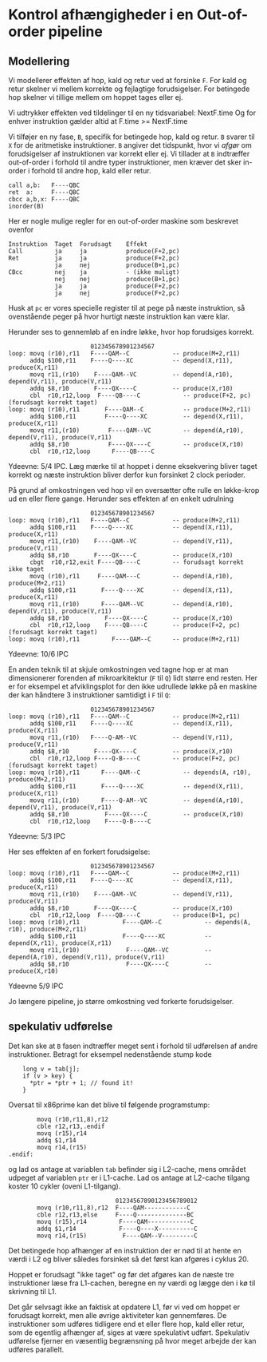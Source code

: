 # Kontrol afhængigheder i en Out-of-order pipeline

## Modellering

Vi modellerer effekten af hop, kald og retur ved at forsinke `F`.
For kald og retur skelner vi mellem korrekte og fejlagtige
forudsigelser. For betingede hop skelner vi tillige mellem om
hoppet tages eller ej.

Vi udtrykker effekten ved tildelinger til en ny tidsvariabel: NextF.time
Og for enhver instruktion gælder altid at F.time >= NextF.time

Vi tilføjer en ny fase, `B`, specifik for betingede hop, kald og retur.
`B` svarer til `X` for de aritmetiske instruktioner. `B` angiver det
tidspunkt, hvor vi *afgør* om forudsigelser af instruktionen var korrekt
eller ej. Vi tillader at `B` indtræffer out-of-order i forhold til andre 
typer instruktioner, men kræver det sker in-order i forhold til andre
hop, kald eller retur.

~~~
call a,b:   F----QBC
ret  a:     F----QBC
cbcc a,b,x: F----QBC
inorder(B)
~~~

Her er nogle mulige regler for en out-of-order maskine som beskrevet ovenfor
~~~
Instruktion  Taget  Forudsagt    Effekt
Call         ja     ja           produce(F+2,pc)
Ret          ja     ja           produce(F+2,pc)
             ja     nej          produce(B+1,pc)
CBcc         nej    ja           - (ikke muligt)
             nej    nej          produce(B+1,pc)
             ja     ja           produce(F+2,pc)
             ja     nej          produce(F+2,pc)
~~~
Husk at `pc` er vores specielle register til at pege på næste instruktion, så ovenstående peger på hvor hurtigt næste instruktion kan være klar.


Herunder ses to gennemløb af en indre løkke, hvor hop forudsiges korrekt.
~~~
                       012345678901234567
loop: movq (r10),r11   F----QAM--C            -- produce(M+2,r11)
      addq $100,r11    F----Q----XC           -- depend(X,r11), produce(X,r11)
      movq r11,(r10)    F----QAM--VC          -- depend(A,r10), depend(V,r11), produce(V,r11)
      addq $8,r10       F----QX----C          -- produce(X,r10)
      cbl  r10,r12,loop  F----QB----C            -- produce(F+2, pc) (forudsagt korrekt taget)
loop: movq (r10),r11       F----QAM--C           -- produce(M+2,r11)
      addq $100,r11        F----Q----XC          -- depend(X,r11), produce(X,r11)
      movq r11,(r10)        F----QAM--VC         -- depend(A,r10), depend(V,r11), produce(V,r11)
      addq $8,r10           F----QX----C         -- produce(X,r10)
      cbl  r10,r12,loop      F----QB----C
~~~
Ydeevne: 5/4 IPC. Læg mærke til at hoppet i denne eksekvering bliver taget korrekt og næste instruktion bliver derfor kun forsinket 2 clock perioder.



På grund af omkostningen ved hop vil en oversætter ofte rulle en løkke-krop
ud en eller flere gange. Herunder ses effekten af en enkelt udrulning

~~~
                       012345678901234567
loop: movq (r10),r11   F----QAM--C            -- produce(M+2,r11)
      addq $100,r11    F----Q----XC           -- depend(X,r11), produce(X,r11)
      movq r11,(r10)    F----QAM--VC          -- depend(V,r11), produce(V,r11)
      addq $8,r10       F----QX----C          -- produce(X,r10)
      cbgt  r10,r12,exit F----QB----C         -- forudsagt korrekt ikke taget
      movq (r10),r11     F----QAM---C         -- depend(A,r10), produce(M+2,r11)
      addq $100,r11       F----Q----XC        -- depend(X,r11), produce(X,r11)
      movq r11,(r10)      F----QAM--VC        -- depend(A,r10), depend(V,r11), produce(V,r11)
      addq $8,r10          F----QX----C       -- produce(X,r10)
      cbl  r10,r12,loop    F----QB----C       -- produce(F+2, pc) (forudsagt korrekt taget)
loop: movq (r10),r11         F----QAM--C      -- produce(M+2,r11)
~~~
Ydeevne: 10/6 IPC

En anden teknik til at skjule omkostningen ved tagne hop er at man dimensionerer
forenden af mikroarkitektur (`F` til `Q`) lidt større end resten. Her er for eksempel
et afviklingsplot for den ikke udrullede løkke på en maskine der kan håndtere 3
instruktioner samtidigt i `F` til `Q`:

~~~
                       012345678901234567
loop: movq (r10),r11   F----QAM--C            -- produce(M+2,r11)
      addq $100,r11    F----Q----XC           -- depend(X,r11), produce(X,r11)
      movq r11,(r10)   F----Q-AM--VC          -- depend(V,r11), produce(V,r11)
      addq $8,r10       F----QX----C          -- produce(X,r10)
      cbl  r10,r12,loop F----Q-B----C         -- produce(F+2, pc) (forudsagt korrekt taget)
loop: movq (r10),r11      F----QAM--C            -- depends(A, r10), produce(M+2,r11)
      addq $100,r11       F----Q----XC           -- depend(X,r11), produce(X,r11)
      movq r11,(r10)      F----Q-AM--VC          -- depend(A,r10), depend(V,r11), produce(V,r11)
      addq $8,r10          F----QX----C          -- produce(X,r10)
      cbl  r10,r12,loop    F----Q-B----C
~~~
Ydeevne: 5/3 IPC

Her ses effekten af en forkert forudsigelse:
~~~
                       012345678901234567
loop: movq (r10),r11   F----QAM--C            -- produce(M+2,r11)
      addq $100,r11    F----Q----XC           -- depend(X,r11), produce(X,r11)
      movq r11,(r10)    F----QAM--VC          -- depend(V,r11), produce(V,r11)
      addq $8,r10       F----QX----C          -- produce(X,r10)
      cbl  r10,r12,loop  F----QB----C         -- produce(B+1, pc)
loop: movq (r10),r11            F----QAM--C            -- depends(A, r10), produce(M+2,r11)
      addq $100,r11             F----Q----XC           -- depend(X,r11), produce(X,r11)
      movq r11,(r10)             F----QAM--VC          -- depend(A,r10), depend(V,r11), produce(V,r11)
      addq $8,r10                F----QX----C          -- produce(X,r10)
~~~
Ydeevne 5/9 IPC

Jo længere pipeline, jo større omkostning ved forkerte forudsigelser.


## spekulativ udførelse

Det kan ske at `B` fasen indtræffer meget sent i forhold til udførelsen
af andre instruktioner. Betragt for eksempel nedenstående stump kode
~~~
    long v = tab[j];
    if (v > key) {
      *ptr = *ptr + 1; // found it!
    }
~~~
Oversat til x86prime kan det blive til følgende programstump:
~~~
        movq (r10,r11,8),r12
        cble r12,r13,.endif
        movq (r15),r14
        addq $1,r14
        movq r14,(r15)
.endif:
~~~
og lad os antage at variablen `tab` befinder sig i L2-cache, mens området
udpeget af variablen `ptr` er i L1-cache. Lad os antage at L2-cache tilgang
koster 10 cykler (oveni L1-tilgang).
~~~
                              01234567890123456789012
        movq (r10,r11,8),r12  F----QAM------------C
        cble r12,r13,else     F----Q--------------BC
        movq (r15),r14         F----QAM------------C
        addq $1,r14            F----Q----X----------C
        movq r14,(r15)          F----QAM--V---------C
~~~
Det betingede hop afhænger af en instruktion der er nød til at hente en værdi
i L2 og bliver således forsinket så det først kan afgøres i cyklus 20.

Hoppet er forudsagt "ikke taget" og før det afgøres kan de næste tre instruktioner
læse fra L1-cachen, beregne en ny værdi og lægge den i kø til skrivning til L1.

Det går selvsagt ikke an faktisk at opdatere L1, før vi ved om hoppet er
forudsagt korrekt, men alle øvrige aktiviteter kan gennemføres. De instruktioner
som udføres tidligere end et eller flere hop, kald eller retur, som de egentlig
afhænger af, siges at være spekulativt udført. Spekulativ udførelse fjerner en
væsentlig begrænsning på hvor meget arbejde der kan udføres parallelt.
